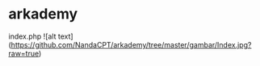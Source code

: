 # arkademy

index.php
![alt text] (https://github.com/NandaCPT/arkademy/tree/master/gambar/Index.jpg?raw=true)
